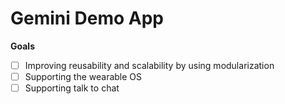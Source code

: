 # Gemini Demo App

**Goals**

- [ ] Improving reusability and scalability by using modularization
- [ ] Supporting the wearable OS
- [ ] Supporting talk to chat 
